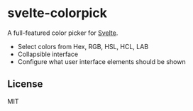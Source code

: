 # svelte-colorpick


A full-featured color picker for [Svelte](https://svelte.dev).

  * Select colors from Hex, RGB, HSL, HCL, LAB
  * Collapsible interface
  * Configure what user interface elements should be shown



## License
MIT
